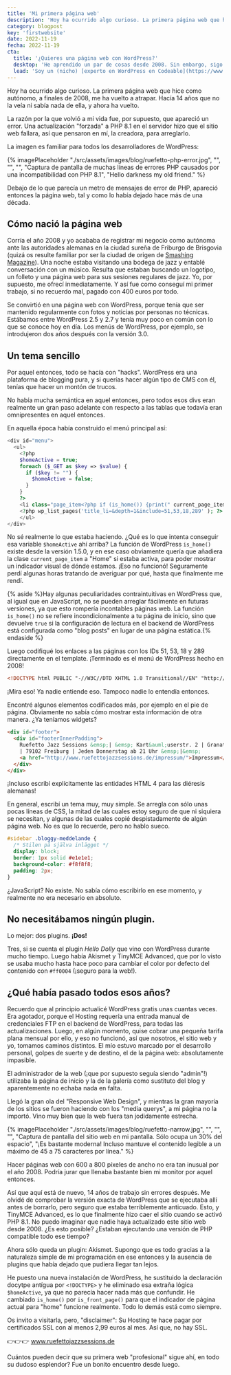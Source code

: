 ```yaml
---
title: 'Mi primera página web'
description: 'Hoy ha ocurrido algo curioso. La primera página web que hice como autónoma, a finales de 2008, me ha vuelto a atrapar. Hacía 14 años que no la veía ni sabía nada de ella, y ahora ha vuelto.'
category: blogpost
key: 'firstwebsite'
date: 2022-11-19
fecha: 2022-11-19
cta:
  title: '¿Quieres una página web con WordPress?'
  desktop: 'He aprendido un par de cosas desde 2008. Sin embargo, sigo haciendo páginas web que son bastante sencillos y duraderos.'
  lead: 'Soy un (nicho) [experto en WordPress en Codeable](https://www.codeable.io/developers/lene-saile/). Si quieres una página de WordPress hecho a medida, seguro y con buen rendimiento, considera trabajar conmigo.'
---
```


Hoy ha ocurrido algo curioso. La primera página web que hice como autónomo, a finales de 2008, me ha vuelto a atrapar. Hacía 14 años que no la veía ni sabía nada de ella, y ahora ha vuelto.

La razón por la que volvió a mi vida fue, por supuesto, que apareció un error. Una actualización "forzada" a PHP 8.1 en el servidor hizo que el sitio web fallara, así que pensaron en mí, la creadora, para arreglarlo.

La imagen es familiar para todos los desarrolladores de WordPress:

{% imagePlaceholder "./src/assets/images/blog/ruefetto-php-error.jpg", "", "", "", "Captura de pantalla de muchas líneas de errores PHP causados por una incompatibilidad con PHP 8.1", "Hello darkness my old friend." %}

Debajo de lo que parecía un metro de mensajes de error de PHP, apareció entonces la página web, tal y como lo había dejado hace más de una década.

## Cómo nació la página web

Corría el año 2008 y yo acababa de registrar mi negocio como autónoma ante las autoridades alemanas en la ciudad sureña de Friburgo de Brisgovia (quizá os resulte familiar por ser la ciudad de origen de [Smashing Magazine](https://www.smashingmagazine.com/)). Una noche estaba visitando una bodega de jazz y entablé conversación con un músico. Resulta que estaban buscando un logotipo, un folleto y una página web para sus sesiones regulares de jazz. Yo, por supuesto, me ofrecí inmediatamente. Y así fue como conseguí mi primer trabajo, si no recuerdo mal, pagado con 400 euros por todo.

Se convirtió en una página web con WordPress, porque tenía que ser mantenido regularmente con fotos y noticias por personas no técnicas. Estábamos entre WordPress 2.5 y 2.7 y tenía muy poco en común con lo que se conoce hoy en día. Los menús de WordPress, por ejemplo, se introdujeron dos años después con la versión 3.0.

## Un tema sencillo

Por aquel entonces, todo se hacía con "hacks". WordPress era una plataforma de blogging pura, y si querías hacer algún tipo de CMS con él, tenías que hacer un montón de trucos.

No había mucha semántica en aquel entonces, pero todos esos divs eran realmente un gran paso adelante con respecto a las tablas que todavía eran omnipresentes en aquel entonces.

En aquella época había construido el menú principal así:

```php
<div id="menu">
  <ul>
    <?php
    $homeActive = true;
    foreach ($_GET as $key => $value) {
      if ($key != "") {
        $homeActive = false;
      }
    }
    ?>
    <li class="page_item<?php if (is_home()) {print(" current_page_item");} ?>"><a href="<?php echo get_option('home'); ?>" title="Home" id="subitemmenu0">Home</a></li>
    <?php wp_list_pages('title_li=&depth=1&include=51,53,18,289' ); ?>
    </ul>
</div>
```

No sé realmente lo que estaba haciendo. ¿Qué es lo que intenta conseguir esa variable `$homeActive` ahí arriba? La función de WordPress `is_home()` existe desde la versión 1.5.0, y en ese caso obviamente quería que añadiera la clase `current_page_item` a "Home" si estaba activa, para poder mostrar un indicador visual de dónde estamos. ¡Eso no funcionó! Seguramente perdí algunas horas tratando de averiguar por qué, hasta que finalmente me rendí.

{% aside %}Hay algunas peculiaridades contraintuitivas en WordPress que, al igual que en JavaScript, no se pueden arreglar fácilmente en futuras versiones, ya que esto rompería incontables páginas web. La función `is_home()` no se refiere incondicionalmente a tu página de inicio, sino que devuelve `true` si la configuración de lectura en el backend de WordPress está configurada como "blog posts" en lugar de una página estática.{% endaside %}

Luego codifiqué los enlaces a las páginas con los IDs 51, 53, 18 y 289 directamente en el template.
¡Terminado es el menú de WordPress hecho en 2008!

```html
<!DOCTYPE html PUBLIC "-//W3C//DTD XHTML 1.0 Transitional//EN" "http://www.w3.org/TR/xhtml1/DTD/xhtml1-transitional.dtd">
```

¡Mira eso! Ya nadie entiende eso. Tampoco nadie lo entendía entonces.

Encontré algunos elementos codificados más, por ejemplo en el pie de página. Obviamente no sabía cómo mostrar esta información de otra manera. ¿Ya teníamos widgets?

```html
<div id="footer">
  <div id="footerInnerPadding">
    Ruefetto Jazz Sessions &emsp;| &emsp; Kart&auml;userstr. 2 | Granatg&auml;&szlig;le 3
    | 79102 Freiburg | Jeden Donnerstag ab 21 Uhr &emsp;|&emsp;
    <a href="http://www.ruefettojazzsessions.de/impressum/">Impressum</a>
  </div>
</div>
```

¡Incluso escribí explícitamente las entidades HTML 4 para las diéresis alemanas!

En general, escribí un tema muy, muy simple. Se arregla con sólo unas pocas líneas de CSS, la mitad de las cuales estoy seguro de que ni siquiera se necesitan, y algunas de las cuales copié despistadamente de algún página web. No es que lo recuerde, pero no hablo sueco.

```css
#sidebar .bloggy-meddelande {
  /* Stilen på själva inlägget */
  display: block;
  border: 1px solid #e1e1e1;
  background-color: #f8f8f8;
  padding: 2px;
}
```

¿JavaScript? No existe. No sabía cómo escribirlo en ese momento, y realmente no era necesario en absoluto.

## No necesitábamos ningún plugin.

Lo mejor: dos plugins. **¡Dos!**

Tres, si se cuenta el plugin _Hello Dolly_ que vino con WordPress durante mucho tiempo. Luego había Akismet y TinyMCE Advanced, que por lo visto se usaba mucho hasta hace poco para cambiar el color por defecto del contenido con `#ff0004` (¡seguro para la web!).

## ¿Qué había pasado todos esos años?

Recuerdo que al principio actualicé WordPress gratis unas cuantas veces. Era agotador, porque el Hosting requería una entrada manual de credenciales FTP en el backend de WordPress, para todas las actualizaciones. Luego, en algún momento, quise cobrar una pequeña tarifa plana mensual por ello, y eso no funcionó, así que nosotros, el sitio web y yo, tomamos caminos distintos. El mío estuvo marcado por el desarrollo personal, golpes de suerte y de destino, el de la página web: absolutamente impasible.

El administrador de la web (¡que por supuesto seguía siendo "admin"!) utilizaba la página de inicio y la de la galería como sustituto del blog y aparentemente no echaba nada en falta.

Llegó la gran ola del "Responsive Web Design", y mientras la gran mayoría de los sitios se fueron haciendo con los "media querys", a mi página no la importó. Vino muy bien que la web fuera tan jodidamente estrecha.

{% imagePlaceholder "./src/assets/images/blog/ruefetto-narrow.jpg", "", "", "", "Captura de pantalla del sitio web en mi pantalla. Sólo ocupa un 30% del espacio", "¡Es bastante moderna! Incluso mantuve el contenido legible a un máximo de 45 a 75 caracteres por línea." %}

Hacer páginas web con 600 a 800 píxeles de ancho no era tan inusual por el año 2008. Podría jurar que llenaba bastante bien mi monitor por aquel entonces.

Así que aquí está de nuevo, 14 años de trabajo sin errores después. Me olvidé de comprobar la versión exacta de WordPress que se ejecutaba allí antes de borrarlo, pero seguro que estaba terriblemente anticuado. Esto, y TinyMCE Advanced, es lo que finalmente hizo caer el sitio cuando se activó PHP 8.1.
No puedo imaginar que nadie haya actualizado este sitio web desde 2008. ¿Es esto posible? ¿Estaban ejecutando una versión de PHP compatible todo ese tiempo?

Ahora sólo queda un plugin: Akismet. Supongo que es todo gracias a la naturaleza simple de mi programación en ese entonces y la ausencia de plugins que había dejado que pudiera llegar tan lejos.

He puesto una nueva instalación de WordPress, he sustituido la declaración docytpe antígua por `<!DOCTYPE>` y he eliminado esa extraña lógica `$homeActive`, ya que no parecía hacer nada más que confundir. He cambiado `is_home()` por `is_front_page()` para que el indicador de página actual para "home" funcione realmente.
Todo lo demás está como siempre.

Os invito a visitarla, pero, "disclaimer": Su Hosting te hace pagar por certificados SSL con al menos 2,99 euros al mes. Así que, no hay SSL.

👉👉👉 www.ruefettojazzsessions.de

Cuántos pueden decir que su primera web "profesional" sigue ahí, en todo su dudoso esplendor? Fue un bonito encuentro desde luego.
